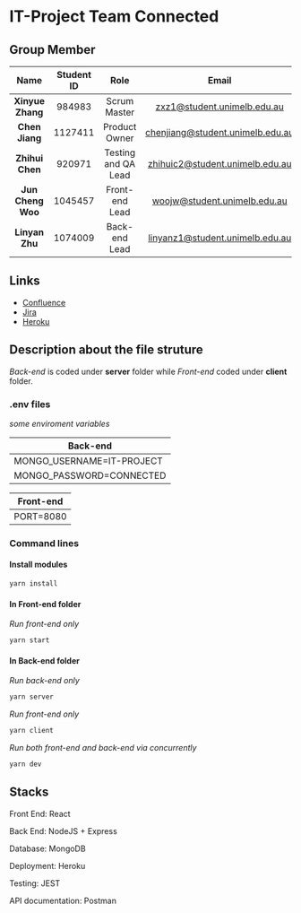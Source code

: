 # IT-Project Team Connected

## Group Member

|       Name        | Student ID |        Role         |                            Email                             |
| :---------------: | :--------: | :-----------------: | :----------------------------------------------------------: |
| **Xinyue Zhang**  |   984983   |    Scrum Master     | [zxz1@student.unimelb.edu.au](mailto:zxz1@student.unimelb.edu.au) |
|  **Chen Jiang**   |  1127411   |    Product Owner    | [chenjiang@student.unimelb.edu.au](mailto:chenjiang@student.unimelb.edu.au) |
|  **Zhihui Chen**  |   920971   | Testing and QA Lead | [zhihuic2@student.unimelb.edu.au](mailto:zhihuic2@student.unimelb.edu.au) |
| **Jun Cheng Woo** |  1045457   |   Front-end Lead    | [woojw@student.unimelb.edu.au](mailto:woojw@student.unimelb.edu.au) |
|  **Linyan Zhu**   |  1074009   |    Back-end Lead    | [linyanz1@student.unimelb.edu.au](mailto:linyanz1@student.unimelb.edu.au) |



## Links

- [Confluence](https://21s2-comp30022-team-15.atlassian.net/wiki/spaces/T1S/overview?homepageId=163848)
- [Jira](https://21s2-comp30022-team-15.atlassian.net/jira/software/projects/IP/boards/1/roadmap)
- [Heroku](https://it-project-connected.herokuapp.com/)



## Description about the file struture

*Back-end* is coded under **server** folder while *Front-end* coded under **client** folder.

### .env files

*some enviroment variables*

| Back-end                  |
| ------------------------- |
| MONGO_USERNAME=IT-PROJECT |
| MONGO_PASSWORD=CONNECTED  |

| Front-end |
| --------- |
| PORT=8080 |



### Command lines

#### Install modules

```bash
yarn install
```



#### In Front-end folder

*Run front-end only*

```bash
yarn start
```



#### In Back-end folder

*Run back-end only*

```bash
yarn server
```

*Run front-end only*

```bash
yarn client
```

*Run both front-end and back-end via concurrently*

```bash
yarn dev
```



## Stacks

Front End: React

Back End: NodeJS + Express

Database: MongoDB

Deployment: Heroku

Testing: JEST

API documentation: Postman
